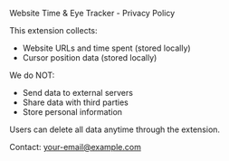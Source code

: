 Website Time & Eye Tracker - Privacy Policy

This extension collects:
- Website URLs and time spent (stored locally)
- Cursor position data (stored locally)

We do NOT:
- Send data to external servers
- Share data with third parties
- Store personal information

Users can delete all data anytime through the extension.

Contact: your-email@example.com
